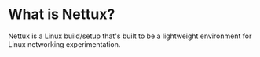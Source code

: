 # What is Nettux?

Nettux is a Linux build/setup that's built to be a lightweight environment for Linux networking experimentation.